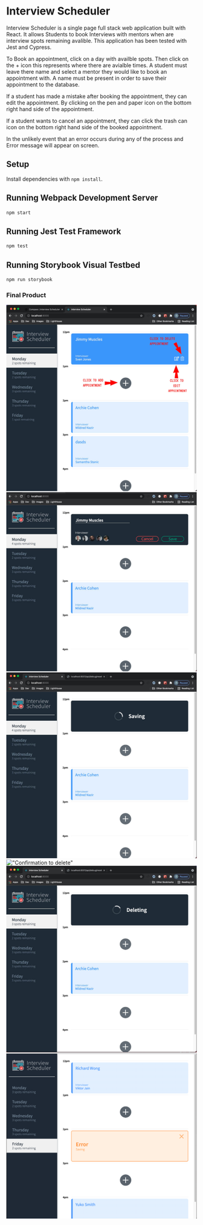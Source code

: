 # Interview Scheduler
Interview Scheduler is a single page full stack web application built with React. It allows Students to book Interviews with mentors when are interview spots remaining avalible. This application has been tested with Jest and Cypress. 

To Book an appointment, click on a day with availble spots. Then click on the + icon this represents where there are avialble times. 
A student must leave there name and select a mentor they would like to book an appointment with. A name must be present in order to save their appointment to the database.  

If a student has made a mistake after booking the appointment, they can edit the appointment. By clicking on the pen and paper icon on the bottom right hand side of the appointment. 

If a student wants to cancel an appointment, they can click the trash can icon on the bottom right hand side of the booked appointment. 

In the unlikely event that an error occurs during any of the process and Error message will appear on screen. 

## Setup

Install dependencies with `npm install`.

## Running Webpack Development Server

```sh
npm start
```

## Running Jest Test Framework

```sh
npm test
```

## Running Storybook Visual Testbed

```sh
npm run storybook
```
### Final Product

!["How to use"](public/images/githubreadmePhotos/HowToUse.jpg)
!["Making Appointment"](public/images/githubreadmePhotos/MakingAPT.jpg)
!["Saving Appointment"](public/images/githubreadmePhotos/Saving.jpg)
!["Confirmation to delete"](public/images/githubreadmePhotos/DoYouDekete.jpg)
!["Deleting"](public/images/githubreadmePhotos/Deleting.jpg)
!["Error"](public/images/githubreadmePhotos/Error.png)
